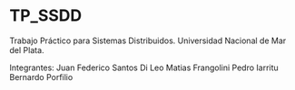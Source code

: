 # TP_SSDD
Trabajo Práctico para Sistemas Distribuidos. Universidad Nacional de Mar del Plata.

Integrantes:
Juan Federico Santos Di Leo
Matias Frangolini
Pedro Iarritu
Bernardo Porfilio
